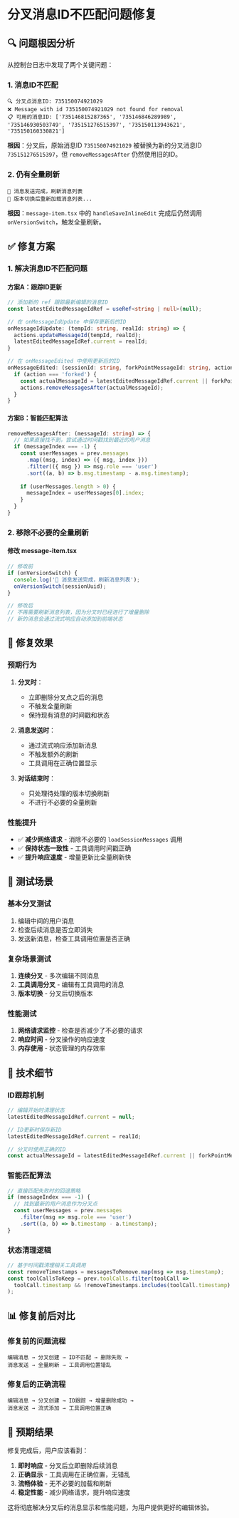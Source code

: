 # 分叉消息ID不匹配问题修复

## 🔍 问题根因分析

从控制台日志中发现了两个关键问题：

### 1. 消息ID不匹配
```
🔍 分叉点消息ID: 735150074921029
❌ Message with id 735150074921029 not found for removal
📋 可用的消息ID: ['735146815287365', '735146846289989', '735146930503749', '735151276515397', '735150113943621', '735150160330821']
```

**根因**：分叉后，原始消息ID `735150074921029` 被替换为新的分叉消息ID `735151276515397`，但 `removeMessagesAfter` 仍然使用旧的ID。

### 2. 仍有全量刷新
```
🔄 消息发送完成，刷新消息列表
🔄 版本切换后重新加载消息列表...
```

**根因**：`message-item.tsx` 中的 `handleSaveInlineEdit` 完成后仍然调用 `onVersionSwitch`，触发全量刷新。

## ✅ 修复方案

### 1. 解决消息ID不匹配问题

#### 方案A：跟踪ID更新
```typescript
// 添加新的 ref 跟踪最新编辑的消息ID
const latestEditedMessageIdRef = useRef<string | null>(null);

// 在 onMessageIdUpdate 中保存更新后的ID
onMessageIdUpdate: (tempId: string, realId: string) => {
  actions.updateMessageId(tempId, realId);
  latestEditedMessageIdRef.current = realId;
}

// 在 onMessageEdited 中使用更新后的ID
onMessageEdited: (sessionId: string, forkPointMessageId: string, action: 'forked' | 'updated') => {
  if (action === 'forked') {
    const actualMessageId = latestEditedMessageIdRef.current || forkPointMessageId;
    actions.removeMessagesAfter(actualMessageId);
  }
}
```

#### 方案B：智能匹配算法
```typescript
removeMessagesAfter: (messageId: string) => {
  // 如果直接找不到，尝试通过时间戳找到最近的用户消息
  if (messageIndex === -1) {
    const userMessages = prev.messages
      .map((msg, index) => ({ msg, index }))
      .filter(({ msg }) => msg.role === 'user')
      .sort((a, b) => b.msg.timestamp - a.msg.timestamp);
    
    if (userMessages.length > 0) {
      messageIndex = userMessages[0].index;
    }
  }
}
```

### 2. 移除不必要的全量刷新

#### 修改 message-item.tsx
```typescript
// 修改前
if (onVersionSwitch) {
  console.log('🔄 消息发送完成，刷新消息列表');
  onVersionSwitch(sessionUuid);
}

// 修改后
// 不再需要刷新消息列表，因为分叉时已经进行了增量删除
// 新的消息会通过流式响应自动添加到前端状态
```

## 🎯 修复效果

### 预期行为
1. **分叉时**：
   - 立即删除分叉点之后的消息
   - 不触发全量刷新
   - 保持现有消息的时间戳和状态

2. **消息发送时**：
   - 通过流式响应添加新消息
   - 不触发额外的刷新
   - 工具调用在正确位置显示

3. **对话结束时**：
   - 只处理待处理的版本切换刷新
   - 不进行不必要的全量刷新

### 性能提升
- ✅ **减少网络请求** - 消除不必要的 `loadSessionMessages` 调用
- ✅ **保持状态一致性** - 工具调用时间戳正确
- ✅ **提升响应速度** - 增量更新比全量刷新快

## 🧪 测试场景

### 基本分叉测试
1. 编辑中间的用户消息
2. 检查后续消息是否立即消失
3. 发送新消息，检查工具调用位置是否正确

### 复杂场景测试
1. **连续分叉** - 多次编辑不同消息
2. **工具调用分叉** - 编辑有工具调用的消息
3. **版本切换** - 分叉后切换版本

### 性能测试
1. **网络请求监控** - 检查是否减少了不必要的请求
2. **响应时间** - 分叉操作的响应速度
3. **内存使用** - 状态管理的内存效率

## 🔧 技术细节

### ID跟踪机制
```typescript
// 编辑开始时清理状态
latestEditedMessageIdRef.current = null;

// ID更新时保存新ID
latestEditedMessageIdRef.current = realId;

// 分叉时使用正确的ID
const actualMessageId = latestEditedMessageIdRef.current || forkPointMessageId;
```

### 智能匹配算法
```typescript
// 直接匹配失败时的回退策略
if (messageIndex === -1) {
  // 找到最新的用户消息作为分叉点
  const userMessages = prev.messages
    .filter(msg => msg.role === 'user')
    .sort((a, b) => b.timestamp - a.timestamp);
}
```

### 状态清理逻辑
```typescript
// 基于时间戳清理相关工具调用
const removeTimestamps = messagesToRemove.map(msg => msg.timestamp);
const toolCallsToKeep = prev.toolCalls.filter(toolCall => 
  toolCall.timestamp && !removeTimestamps.includes(toolCall.timestamp)
);
```

## 📊 修复前后对比

### 修复前的问题流程
```
编辑消息 → 分叉创建 → ID不匹配 → 删除失败 → 
消息发送 → 全量刷新 → 工具调用位置错乱
```

### 修复后的正确流程
```
编辑消息 → 分叉创建 → ID跟踪 → 增量删除成功 → 
消息发送 → 流式添加 → 工具调用位置正确
```

## 🎉 预期结果

修复完成后，用户应该看到：

1. **即时响应** - 分叉后立即删除后续消息
2. **正确显示** - 工具调用在正确位置，无错乱
3. **流畅体验** - 无不必要的加载和刷新
4. **稳定性能** - 减少网络请求，提升响应速度

这将彻底解决分叉后的消息显示和性能问题，为用户提供更好的编辑体验。
